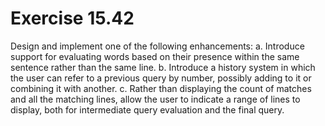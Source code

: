 # Exercise 15.42

Design and implement one of the following enhancements:
a. Introduce support for evaluating words based on their presence within the same sentence rather than the same line.
b. Introduce a history system in which the user can refer to a previous query by number, possibly adding to it or combining it with another.
c. Rather than displaying the count of matches and all the matching lines, allow the user to indicate a range of lines to display, both for intermediate query evaluation and the final query.
